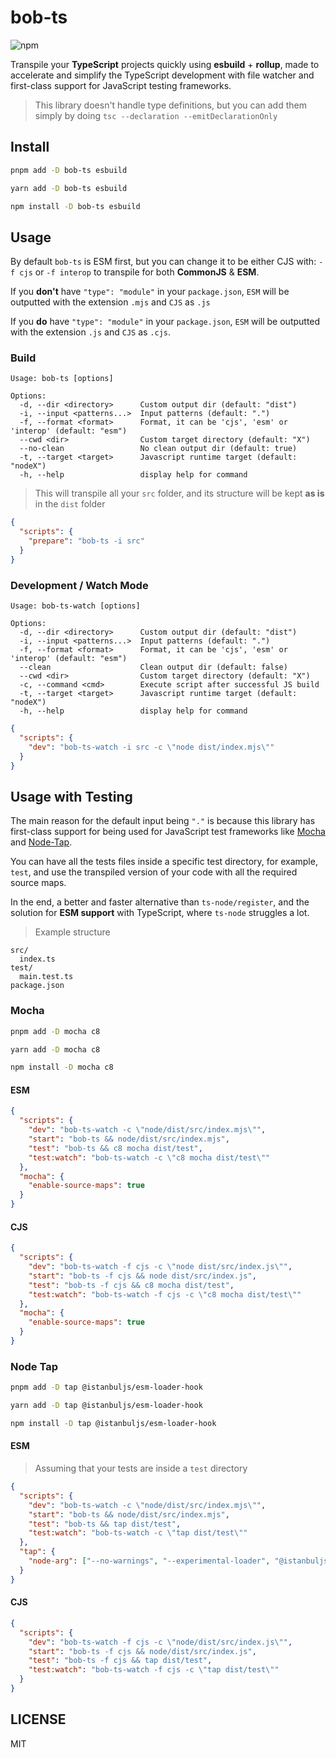 # bob-ts

![npm](https://img.shields.io/npm/v/bob-ts)

Transpile your **TypeScript** projects quickly using **esbuild** + **rollup**, made to accelerate and simplify the TypeScript development with file watcher and first-class support for JavaScript testing frameworks.

> This library doesn't handle type definitions, but you can add them simply by doing `tsc --declaration --emitDeclarationOnly`

## Install

```sh
pnpm add -D bob-ts esbuild
```

```sh
yarn add -D bob-ts esbuild
```

```sh
npm install -D bob-ts esbuild
```

## Usage

By default `bob-ts` is ESM first, but you can change it to be either CJS with: `-f cjs` or `-f interop` to transpile for both **CommonJS** & **ESM**.

If you **don't** have `"type": "module"` in your `package.json`, `ESM` will be outputted with the extension `.mjs` and `CJS` as `.js`

If you **do** have `"type": "module"` in your `package.json`, `ESM` will be outputted with the extension `.js` and `CJS` as `.cjs`.

### Build

```
Usage: bob-ts [options]

Options:
  -d, --dir <directory>      Custom output dir (default: "dist")
  -i, --input <patterns...>  Input patterns (default: ".")
  -f, --format <format>      Format, it can be 'cjs', 'esm' or 'interop' (default: "esm")
  --cwd <dir>                Custom target directory (default: "X")
  --no-clean                 No clean output dir (default: true)
  -t, --target <target>      Javascript runtime target (default: "nodeX")
  -h, --help                 display help for command
```

> This will transpile all your `src` folder, and its structure will be kept **as is** in the `dist` folder

```json
{
  "scripts": {
    "prepare": "bob-ts -i src"
  }
}
```

### Development / Watch Mode

```
Usage: bob-ts-watch [options]

Options:
  -d, --dir <directory>      Custom output dir (default: "dist")
  -i, --input <patterns...>  Input patterns (default: ".")
  -f, --format <format>      Format, it can be 'cjs', 'esm' or 'interop' (default: "esm")
  --clean                    Clean output dir (default: false)
  --cwd <dir>                Custom target directory (default: "X")
  -c, --command <cmd>        Execute script after successful JS build
  -t, --target <target>      Javascript runtime target (default: "nodeX")
  -h, --help                 display help for command
```

```json
{
  "scripts": {
    "dev": "bob-ts-watch -i src -c \"node dist/index.mjs\""
  }
}
```

## Usage with Testing

The main reason for the default input being `"."` is because this library has first-class support for being used for JavaScript test frameworks like [Mocha](https://mochajs.org/) and [Node-Tap](https://node-tap.org/).

You can have all the tests files inside a specific test directory, for example, `test`, and use the transpiled version of your code with all the required source maps.

In the end, a better and faster alternative than `ts-node/register`, and the solution for **ESM support** with TypeScript, where `ts-node` struggles a lot.

> Example structure

```
src/
  index.ts
test/
  main.test.ts
package.json
```

### Mocha

```sh
pnpm add -D mocha c8
```

```sh
yarn add -D mocha c8
```

```sh
npm install -D mocha c8
```

#### ESM

```json
{
  "scripts": {
    "dev": "bob-ts-watch -c \"node/dist/src/index.mjs\"",
    "start": "bob-ts && node/dist/src/index.mjs",
    "test": "bob-ts && c8 mocha dist/test",
    "test:watch": "bob-ts-watch -c \"c8 mocha dist/test\""
  },
  "mocha": {
    "enable-source-maps": true
  }
}
```

#### CJS

```json
{
  "scripts": {
    "dev": "bob-ts-watch -f cjs -c \"node dist/src/index.js\"",
    "start": "bob-ts -f cjs && node dist/src/index.js",
    "test": "bob-ts -f cjs && c8 mocha dist/test",
    "test:watch": "bob-ts-watch -f cjs -c \"c8 mocha dist/test\""
  },
  "mocha": {
    "enable-source-maps": true
  }
}
```

### Node Tap

```sh
pnpm add -D tap @istanbuljs/esm-loader-hook
```

```sh
yarn add -D tap @istanbuljs/esm-loader-hook
```

```sh
npm install -D tap @istanbuljs/esm-loader-hook
```

#### ESM

> Assuming that your tests are inside a `test` directory

```json
{
  "scripts": {
    "dev": "bob-ts-watch -c \"node/dist/src/index.mjs\"",
    "start": "bob-ts && node/dist/src/index.mjs",
    "test": "bob-ts && tap dist/test",
    "test:watch": "bob-ts-watch -c \"tap dist/test\""
  },
  "tap": {
    "node-arg": ["--no-warnings", "--experimental-loader", "@istanbuljs/esm-loader-hook"]
  }
}
```

#### CJS

```json
{
  "scripts": {
    "dev": "bob-ts-watch -f cjs -c \"node/dist/src/index.js\"",
    "start": "bob-ts -f cjs && node/dist/src/index.js",
    "test": "bob-ts -f cjs && tap dist/test",
    "test:watch": "bob-ts-watch -f cjs -c \"tap dist/test\""
  }
}
```

## LICENSE

MIT
